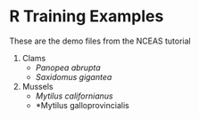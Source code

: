 # R Training Examples

These are the demo files from the NCEAS tutorial

1. Clams
    + *Panopea abrupta*
    + *Saxidomus gigantea*
2. Mussels
    + *Mytilus californianus*
    + *Mytilus galloprovincialis
